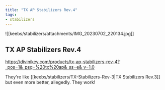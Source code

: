 ```yaml
---
title: "TX AP Stabilizers Rev.4"
tags:
- stabilizers
---
```


![[keebs/stabilizers/attachments/IMG_20230702_220134.jpg]]

## TX AP Stabilizers Rev.4

https://divinikey.com/products/tx-ap-stabilizers-rev-4?_pos=1&_psq=%20tx%20ap&_ss=e&_v=1.0

They're like [[keebs/stabilizers/TX-Stabilizers-Rev-3|TX Stabilizers Rev.3]] but even more better, allegedly. They work!
